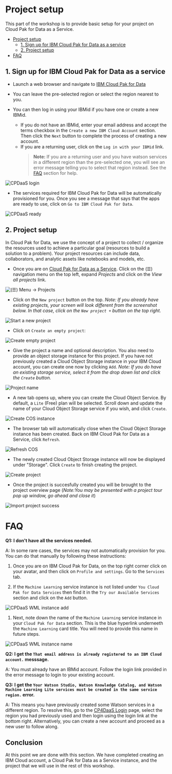 # Project setup

This part of the workshop is to provide basic setup for your project on Cloud Pak for Data as a Service.

- [Project setup](#project-setup)
  - [1. Sign up for IBM Cloud Pak for Data as a service](#1-sign-up-for-ibm-cloud-pak-for-data-as-a-service)
  - [2. Project setup](#2-project-setup)
- [FAQ](#faq)

## 1. Sign up for IBM Cloud Pak for Data as a service

* Launch a web browser and navigate to [IBM Cloud Pak for Data](https://dataplatform.cloud.ibm.com/registration/stepone?context=cpdaas&apps=all&preselect_region=true)

* You can leave the pre-selected region or select the region nearest to you.

* You can then log in using your IBMid if you have one or create a new IBMid.

  * If you do not have an IBMid, enter your email address and accept the terms checkbox in the `Create a new IBM Cloud Account` section. Then click the `Next` button to complete the process of creating a new account.
  * If you are a returning user, click on the `Log in with your IBMid` link.
    > **Note:** If you are a returning user and you have watson services in a different region than the pre-selected one, you will see an error message telling you to select that region instead. See the [FAQ](../faq/README.md) section for help.

![CPDaaS login](../assets/images/setup/new-signup-page.png)

* The services required for IBM Cloud Pak for Data will be automatically provisioned for you. Once you see a message that says that the apps are ready to use, click on `Go to IBM Cloud Pak for Data`.

![CPDaaS ready](../assets/images/setup/cpdaas-ready.png)

## 2. Project setup

In Cloud Pak for Data, we use the concept of a project to collect / organize the resources used to achieve a particular goal (resources to build a solution to a problem). Your project resources can include data, collaborators, and analytic assets like notebooks and models, etc.

* Once you are on [Cloud Pak for Data as a Service](https://dataplatform.cloud.ibm.com). Click on the (☰) navigation menu on the top left, expand *Projects* and click on the *View all projects* link.

![(☰) Menu -> Projects](../assets/images/setup/menu-projects.png)

* Click on the `New project` button on the top. *Note: If you already have existing projects, your screen will look different from the screenshot below. In that case, click on the `New project +` button on the top right.*

![Start a new project](../assets/images/setup/cpd-new-project.png)

* Click on `Create an empty project`:

![Create empty project](../assets/images/setup/cpd-create-empty-project.png)

* Give the project a name and optional description. You also need to provide an object storage instance for this project. If you have not previously created a Cloud Object Storage instance in your IBM Cloud account, you can create one now by clicking `Add`. *Note: If you do have an existing storage service, select it from the drop down list and click the `Create` button.*

![Project name](../assets/images/setup/cpd-project-name.png)

* A new tab opens up, where you can create the Cloud Object Service. By default, a `Lite` (Free) plan will be selected. Scroll down and update the name of your Cloud Object Storage service if you wish, and click `Create`.

![Create COS instance](../assets/images/setup/create-cos-instance.png)

* The browser tab will automatically close when the Cloud Object Storage instance has been created. Back on IBM Cloud Pak for Data as a Service, click `Refresh`.

![Refresh COS](../assets/images/setup/refresh-cos.png)

* The newly created Cloud Object Storage instance will now be displayed under "Storage". Click `Create` to finish creating the project.

![Create project](../assets/images/setup/create-project.png)

* Once the project is succesfully created you will be brought to the project overview page (*Note:You may be presented with a project tour pop up window, go ahead and close it*)

![Import project success](../assets/images/setup/project-create-success.png)

# FAQ
 
**Q1: I don't have all the services needed.**

A: In some rare cases, the services may not automatically provision for you. You can do that manually by following these instructions:

  1. Once you are on IBM Cloud Pak for Data, on the top right corner click on your avatar, and then click on `Profile and settings`. Go to the `Services` tab.
  
  2. If the `Machine Learning` service instance is not listed under `You Cloud Pak for Data Services` then find it in the `Try our Available Services` section and click on the `Add` button. 

  ![CPDaaS WML instance add](../assets/images/setup/cpdaas-wml-instance-add.png)

  1.  Next, note down the name of the `Machine Learning` service instance in your `Cloud Pak for Data` section. This is the blue hyperlink underneeth the `Machine Learning` card title. You will need to provide this name in future steps.

  ![CPDaaS WML instance name](../assets/images/setup/cpdaas-wml-instance-name.png)

**Q2: I get the `That email address is already registered to an IBM Cloud account.` messsage.**

A: You must already have an IBMid account. Follow the login link provided in the error message to login to your existing account. 

**Q3: I get the `Your Watson Studio, Watson Knowledge Catalog, and Watson Machine Learning Lite services must be created in the same service region.` error.**

A: This means you have previously created some Watson services in a different region. To resolve this, go to the [CP4DaaS Login](https://dataplatform.cloud.ibm.com/registration/stepone?context=cpdaas&apps=all) page, select the region you had previously used and then login using the login link at the bottom right. Alternatively, you can create a new account and proceed as a new user to follow along.

## Conclusion

At this point we are done with this section. We have completed creating an IBM Cloud account, a Cloud Pak for Data as a Service instance, and the project that we will use in the rest of this workshop.
